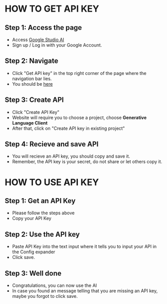 # HOW TO GET API KEY
## Step 1: Access the page
- Access [Google Studio AI](https://aistudio.google.com/apikey)
- Sign up / Log in with your Google Account.

## Step 2: Navigate
- Click "Get API key" in the top right corner of the page where the navigation bar lies.
- You should be [here](https://aistudio.google.com/apikey)

## Step 3: Create API
- Click "Create API Key"
- Website will require you to choose a project, choose **Generative Language Client**
- After that, click on "Create API key in existing project"

## Step 4: Recieve and save API
- You will recieve an API key, you should copy and save it.
- Remember, the API key is your secret, do not share or let others copy it.

# HOW TO USE API KEY
## Step 1: Get an API Key
- Please follow the steps above
- Copy your API Key

## Step 2: Use the API key
- Paste API Key into the text input where it tells you to input your API in the Config expander
- Click save.

## Step 3: Well done
- Congratulations, you can now use the AI
- In case you found an message telling that you are missing an API key, maybe you forgot to click save.

